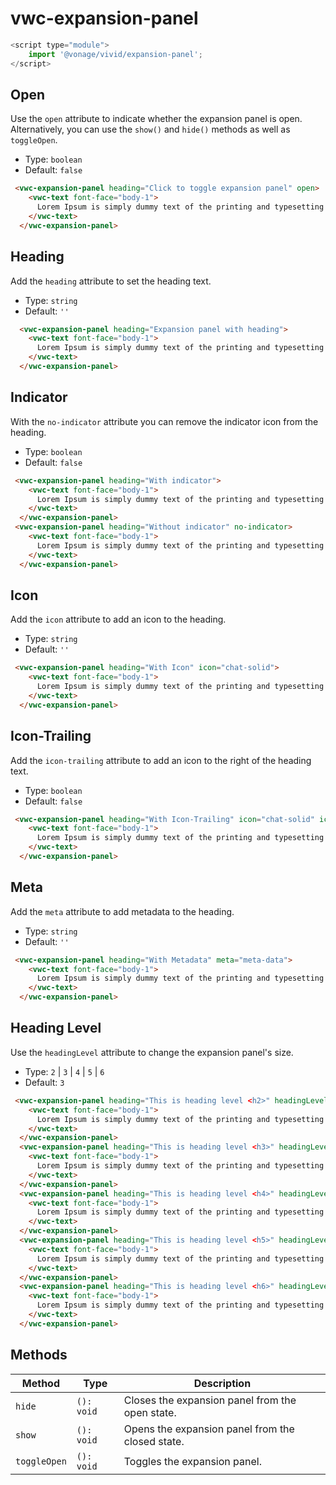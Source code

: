 # vwc-expansion-panel

```js
<script type="module">
    import '@vonage/vivid/expansion-panel';
</script>
```

## Open
Use the `open` attribute to indicate whether the expansion panel is open.
Alternatively, you can use the `show()` and `hide()` methods as well as `toggleOpen`.
- Type: `boolean`
- Default: `false`

```html preview
 <vwc-expansion-panel heading="Click to toggle expansion panel" open>
    <vwc-text font-face="body-1">
      Lorem Ipsum is simply dummy text of the printing and typesetting industry.
    </vwc-text>
  </vwc-expansion-panel>
```

## Heading
Add the `heading` attribute to set the heading text.

- Type: `string`
- Default: `''`
  
```html preview
  <vwc-expansion-panel heading="Expansion panel with heading">
    <vwc-text font-face="body-1">
      Lorem Ipsum is simply dummy text of the printing and typesetting industry.
    </vwc-text>
  </vwc-expansion-panel>
```
## Indicator
With the `no-indicator` attribute you can remove the indicator icon from the heading.

- Type: `boolean`
- Default: `false`

```html preview
 <vwc-expansion-panel heading="With indicator">
    <vwc-text font-face="body-1">
      Lorem Ipsum is simply dummy text of the printing and typesetting industry.
    </vwc-text>
  </vwc-expansion-panel>
 <vwc-expansion-panel heading="Without indicator" no-indicator>
    <vwc-text font-face="body-1">
      Lorem Ipsum is simply dummy text of the printing and typesetting industry.
    </vwc-text>
  </vwc-expansion-panel>
```

## Icon
Add the `icon` attribute to add an icon to the heading. 

- Type: `string`
- Default: `''`

```html preview
 <vwc-expansion-panel heading="With Icon" icon="chat-solid">
    <vwc-text font-face="body-1">
      Lorem Ipsum is simply dummy text of the printing and typesetting industry.
    </vwc-text>
  </vwc-expansion-panel>
```

## Icon-Trailing
Add the `icon-trailing` attribute to add an icon to the right of the heading text.

- Type: `boolean`
- Default: `false`

```html preview
 <vwc-expansion-panel heading="With Icon-Trailing" icon="chat-solid" icon-trailing>
    <vwc-text font-face="body-1">
      Lorem Ipsum is simply dummy text of the printing and typesetting industry.
    </vwc-text>
  </vwc-expansion-panel>
```


## Meta
Add the `meta` attribute to add metadata to the heading. 

- Type: `string`
- Default: `''`

```html preview
 <vwc-expansion-panel heading="With Metadata" meta="meta-data">
    <vwc-text font-face="body-1">
      Lorem Ipsum is simply dummy text of the printing and typesetting industry.
    </vwc-text>
  </vwc-expansion-panel>
```

## Heading Level
Use the `headingLevel` attribute to change the expansion panel's size.

- Type: `2` | `3` | `4` | `5` | `6`
- Default: `3`

```html preview
 <vwc-expansion-panel heading="This is heading level <h2>" headingLevel=2>
    <vwc-text font-face="body-1">
      Lorem Ipsum is simply dummy text of the printing and typesetting industry.
    </vwc-text>
  </vwc-expansion-panel>
  <vwc-expansion-panel heading="This is heading level <h3>" headingLevel=3>
    <vwc-text font-face="body-1">
      Lorem Ipsum is simply dummy text of the printing and typesetting industry.
    </vwc-text>
  </vwc-expansion-panel>
  <vwc-expansion-panel heading="This is heading level <h4>" headingLevel=4>
    <vwc-text font-face="body-1">
      Lorem Ipsum is simply dummy text of the printing and typesetting industry.
    </vwc-text>
  </vwc-expansion-panel>
  <vwc-expansion-panel heading="This is heading level <h5>" headingLevel=5>
    <vwc-text font-face="body-1">
      Lorem Ipsum is simply dummy text of the printing and typesetting industry.
    </vwc-text>
  </vwc-expansion-panel>
  <vwc-expansion-panel heading="This is heading level <h6>" headingLevel=6>
    <vwc-text font-face="body-1">
      Lorem Ipsum is simply dummy text of the printing and typesetting industry.
    </vwc-text>
  </vwc-expansion-panel>
  ```

  ## Methods

| Method       | Type       | Description                                      |
| ------------ | ---------- | ------------------------------------------------ |
| `hide`       | `(): void` | Closes the expansion panel from the open state.  |
| `show`       | `(): void` | Opens the expansion panel from the closed state. |
| `toggleOpen` | `(): void` | Toggles the expansion panel.                     |